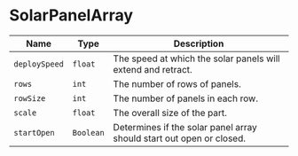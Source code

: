 # SolarPanelArray

|Name|Type|Description|
|--|--|--|
|`deploySpeed`|`float`|The speed at which the solar panels will extend and retract.|
|`rows`|`int`|The number of rows of panels.|
|`rowSize`|`int`|The number of panels in each row.|
|`scale`|`float`|The overall size of the part.|
|`startOpen`|`Boolean`|Determines if the solar panel array should start out open or closed.|
